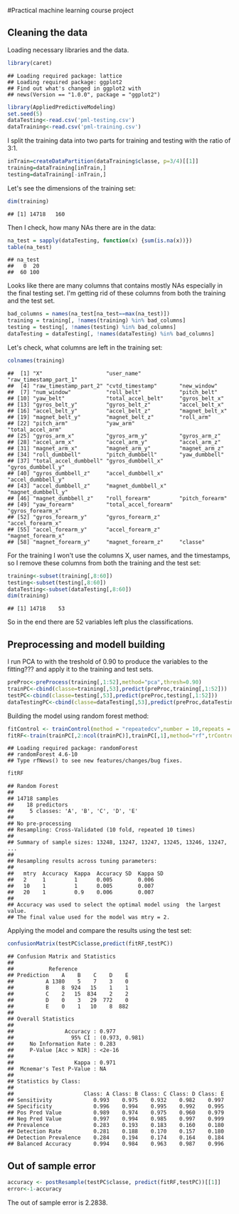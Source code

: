 #Practical machine learning course project


## Cleaning the data

Loading necessary libraries and the data.

```r
library(caret)
```

```
## Loading required package: lattice
## Loading required package: ggplot2
## Find out what's changed in ggplot2 with
## news(Version == "1.0.0", package = "ggplot2")
```

```r
library(AppliedPredictiveModeling)
set.seed(5)
dataTesting<-read.csv('pml-testing.csv')
dataTraining<-read.csv('pml-training.csv')
```


I split the training data into two parts for training and testing with the ratio of 3:1.

```r
inTrain=createDataPartition(dataTraining$classe, p=3/4)[[1]]
training=dataTraining[inTrain,]
testing=dataTraining[-inTrain,]
```


Let's see the dimensions of the training set:

```r
dim(training)
```

```
## [1] 14718   160
```

Then I check, how many NAs there are in the data:

```r
na_test = sapply(dataTesting, function(x) {sum(is.na(x))})
table(na_test)
```

```
## na_test
##   0  20 
##  60 100
```

Looks like there are many columns that contains mostly NAs especially in the final testing set. I'm getting rid of these columns from both the training and the test set.


```r
bad_columns = names(na_test[na_test==max(na_test)])
training = training[, !names(training) %in% bad_columns]
testing = testing[, !names(testing) %in% bad_columns]
dataTesting = dataTesting[, !names(dataTesting) %in% bad_columns]
```


Let's check, what columns are left in the training set:

```r
colnames(training)
```

```
##  [1] "X"                    "user_name"            "raw_timestamp_part_1"
##  [4] "raw_timestamp_part_2" "cvtd_timestamp"       "new_window"          
##  [7] "num_window"           "roll_belt"            "pitch_belt"          
## [10] "yaw_belt"             "total_accel_belt"     "gyros_belt_x"        
## [13] "gyros_belt_y"         "gyros_belt_z"         "accel_belt_x"        
## [16] "accel_belt_y"         "accel_belt_z"         "magnet_belt_x"       
## [19] "magnet_belt_y"        "magnet_belt_z"        "roll_arm"            
## [22] "pitch_arm"            "yaw_arm"              "total_accel_arm"     
## [25] "gyros_arm_x"          "gyros_arm_y"          "gyros_arm_z"         
## [28] "accel_arm_x"          "accel_arm_y"          "accel_arm_z"         
## [31] "magnet_arm_x"         "magnet_arm_y"         "magnet_arm_z"        
## [34] "roll_dumbbell"        "pitch_dumbbell"       "yaw_dumbbell"        
## [37] "total_accel_dumbbell" "gyros_dumbbell_x"     "gyros_dumbbell_y"    
## [40] "gyros_dumbbell_z"     "accel_dumbbell_x"     "accel_dumbbell_y"    
## [43] "accel_dumbbell_z"     "magnet_dumbbell_x"    "magnet_dumbbell_y"   
## [46] "magnet_dumbbell_z"    "roll_forearm"         "pitch_forearm"       
## [49] "yaw_forearm"          "total_accel_forearm"  "gyros_forearm_x"     
## [52] "gyros_forearm_y"      "gyros_forearm_z"      "accel_forearm_x"     
## [55] "accel_forearm_y"      "accel_forearm_z"      "magnet_forearm_x"    
## [58] "magnet_forearm_y"     "magnet_forearm_z"     "classe"
```

For the training I won't use the columns X, user names, and the timestamps, so I remove these columns from both the training and the test set:

```r
training<-subset(training[,8:60])
testing<-subset(testing[,8:60])
dataTesting<-subset(dataTesting[,8:60])
dim(training)
```

```
## [1] 14718    53
```
So in the end there are 52 variables left plus the classifications.

## Preprocessing and modell building

I run PCA to with the treshold of 0.90 to produce the variables to the fitting??? and apply it to the training and test sets.

```r
preProc<-preProcess(training[,1:52],method="pca",thresh=0.90)
trainPC<-cbind(classe=training[,53],predict(preProc,training[,1:52]))
testPC<-cbind(classe=testing[,53],predict(preProc,testing[,1:52]))
dataTestingPC<-cbind(classe=dataTesting[,53],predict(preProc,dataTesting[,1:52]))
```

Building the model using random forest method:


```r
fitControl <- trainControl(method = "repeatedcv",number = 10,repeats = 10)
fitRF<-train(trainPC[,2:ncol(trainPC)],trainPC[,1],method="rf",trControl=fitControl)
```

```
## Loading required package: randomForest
## randomForest 4.6-10
## Type rfNews() to see new features/changes/bug fixes.
```

```r
fitRF
```

```
## Random Forest 
## 
## 14718 samples
##    18 predictors
##     5 classes: 'A', 'B', 'C', 'D', 'E' 
## 
## No pre-processing
## Resampling: Cross-Validated (10 fold, repeated 10 times) 
## 
## Summary of sample sizes: 13248, 13247, 13247, 13245, 13246, 13247, ... 
## 
## Resampling results across tuning parameters:
## 
##   mtry  Accuracy  Kappa  Accuracy SD  Kappa SD
##   2     1         1      0.005        0.006   
##   10    1         1      0.005        0.007   
##   20    1         0.9    0.006        0.007   
## 
## Accuracy was used to select the optimal model using  the largest value.
## The final value used for the model was mtry = 2.
```

Applying the model and compare the results using the test set:

```r
confusionMatrix(testPC$classe,predict(fitRF,testPC))
```

```
## Confusion Matrix and Statistics
## 
##           Reference
## Prediction    A    B    C    D    E
##          A 1380    5    7    3    0
##          B    8  924   15    1    1
##          C    2   15  834    2    2
##          D    0    3   29  772    0
##          E    0    1   10    8  882
## 
## Overall Statistics
##                                         
##                Accuracy : 0.977         
##                  95% CI : (0.973, 0.981)
##     No Information Rate : 0.283         
##     P-Value [Acc > NIR] : <2e-16        
##                                         
##                   Kappa : 0.971         
##  Mcnemar's Test P-Value : NA            
## 
## Statistics by Class:
## 
##                      Class: A Class: B Class: C Class: D Class: E
## Sensitivity             0.993    0.975    0.932    0.982    0.997
## Specificity             0.996    0.994    0.995    0.992    0.995
## Pos Pred Value          0.989    0.974    0.975    0.960    0.979
## Neg Pred Value          0.997    0.994    0.985    0.997    0.999
## Prevalence              0.283    0.193    0.183    0.160    0.180
## Detection Rate          0.281    0.188    0.170    0.157    0.180
## Detection Prevalence    0.284    0.194    0.174    0.164    0.184
## Balanced Accuracy       0.994    0.984    0.963    0.987    0.996
```

## Out of sample error


```r
accuracy <- postResample(testPC$classe, predict(fitRF,testPC))[[1]]
error<-1-accuracy
```
The out of sample error is 2.2838.

